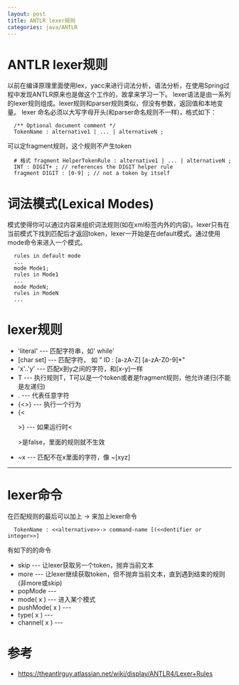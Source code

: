 ```yaml
---
layout: post
title: ANTLR lexer规则
categories: java/ANTLR
---
```


ANTLR lexer规则
==============
  
  以前在编译原理里面使用lex，yacc来进行词法分析，语法分析，在使用Spring过程中发现ANTLR原来也是做这个工作的，故拿来学习一下。
  lexer语法是由一系列的lexer规则组成。lexer规则和parser规则类似，但没有参数，返回值和本地变量。
  lexer 命名必须以大写字母开头(和parser命名规则不一样)，格式如下：
  
```
  /** Optional document comment */
  TokenName : alternative1 | ... | alternativeN ;
```
  
  可以定fragment规则，这个规则不产生token
  
```
  # 格式 fragment HelperTokenRule : alternative1 | ... | alternativeN ;
  INT : DIGIT+ ; // references the DIGIT helper rule
  fragment DIGIT : [0-9] ; // not a token by itself
```  
     
# 词法模式(Lexical Modes)

  模式使得你可以通过内容来组织词法规则(如在xml标签内外的内容)。lexer只有在当前模式下找到匹配后才返回token，lexer一开始是在default模式。通过使用mode命令来进入一个模式。
  
```
  rules in default mode
  ...
  mode Mode1;
  rules in Mode1
  ...
  mode ModeN;
  rules in ModeN
  ...
```
  
# lexer规则

* 'literal'    --- 匹配字符串，如' while'
* [char set]   --- 匹配字符， 如 " ID : \[a-zA-Z\] \[a-zA-Z0-9\]*"
* 'x'..'y'     --- 匹配x到y之间的字符，和[x-y]一样
* T            --- 执行规则T，T可以是一个token或者是fragment规则，他允许递归(不能是左递归)
* .            --- 代表任意字符
* {<<action>>} --- 执行一个行为
* {<<p>>}      --- 如果运行时<<p>>是false，里面的规则就不生效
* ~x           --- 匹配不在x里面的字符，像 ~[xyz]

-----

# lexer命令

  在匹配规则的最后可以加上 -> 来加上lexer命令

```
  TokenName : <<alternative>>-> command-name [(<<dentifier or integer>>]
```
  
  有如下的的命令

* skip          --- 让lexer获取另一个token，抛弃当前文本
* more          --- 让lexer继续获取token，但不抛弃当前文本，直到遇到结束的规则(非more或skip)
* popMode       --- 
* mode( x )     --- 进入某个模式
* pushMode( x ) --- 
* type( x )     --- 
* channel( x )  --- 

# 参考
  
* <https://theantlrguy.atlassian.net/wiki/display/ANTLR4/Lexer+Rules>

